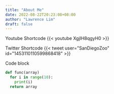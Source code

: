 ```yaml
---
title: "About Me"
date: 2022-08-22T20:23:08+08:00
author: "Lawrence Lim"
draft: false
---
```


Youtube Shortcode
{{< youtube XgjIH8qgyH0 >}}

Twitter Shortcode
{{< tweet user="SanDiegoZoo" id="1453110110599868418" >}}

Code block
```python
def func(array)
  for i in range(10):
    print(i)
  return array
```
